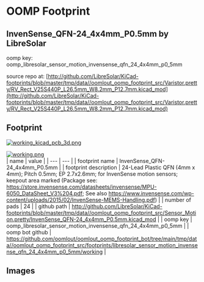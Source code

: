 # OOMP Footprint  
## InvenSense_QFN-24_4x4mm_P0.5mm  by LibreSolar  
  
oomp key: oomp_libresolar_sensor_motion_invensense_qfn_24_4x4mm_p0_5mm  
  
source repo at: [http://github.com/LibreSolar/KiCad-footprints/blob/master/tmp/data//oomlout_oomp_footprint_src/Varistor.pretty/RV_Rect_V25S440P_L26.5mm_W8.2mm_P12.7mm.kicad_mod](http://github.com/LibreSolar/KiCad-footprints/blob/master/tmp/data//oomlout_oomp_footprint_src/Varistor.pretty/RV_Rect_V25S440P_L26.5mm_W8.2mm_P12.7mm.kicad_mod)  
## Footprint  
  
[![working_kicad_pcb_3d.png](working_kicad_pcb_3d_600.png)](working_kicad_pcb_3d.png)  
  
[![working.png](working_600.png)](working.png)  
| name | value | 
| --- | --- | 
| footprint name | InvenSense_QFN-24_4x4mm_P0.5mm | 
| footprint description | 24-Lead Plastic QFN (4mm x 4mm); Pitch 0.5mm; EP 2.7x2.6mm; for InvenSense motion sensors; keepout area marked (Package see: https://store.invensense.com/datasheets/invensense/MPU-6050_DataSheet_V3%204.pdf; See also https://www.invensense.com/wp-content/uploads/2015/02/InvenSense-MEMS-Handling.pdf) | 
| number of pads | 24 | 
| github path | http://github.com/LibreSolar/KiCad-footprints/blob/master/tmp/data//oomlout_oomp_footprint_src/Sensor_Motion.pretty/InvenSense_QFN-24_4x4mm_P0.5mm.kicad_mod | 
| oomp key | oomp_libresolar_sensor_motion_invensense_qfn_24_4x4mm_p0_5mm | 
| oomp bot github | https://github.com/oomlout/oomlout_oomp_footprint_bot/tree/main/tmp/data//oomlout_oomp_footprint_src/footprints/libresolar_sensor_motion_invensense_qfn_24_4x4mm_p0_5mm/working | 
## Images  
